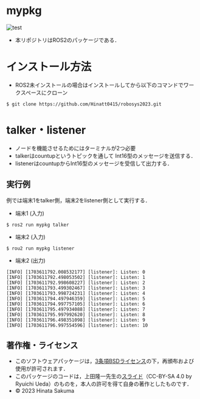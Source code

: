 # mypkg

![test](https://github.com/Hinatt0415/mypkg/actions/workflows/test.yml/badge.svg)

* 本リポジトリはROS2のパッケージである．

# インストール方法
* ROS2未インストールの場合はインストールしてから以下のコマンドでワークスペースにクローン
```
$ git clone https://github.com/Hinatt0415/robosys2023.git   
```

# talker・listener
* ノードを機能させるためにはターミナルが2つ必要
* talkerはcountupというトピックを通して Int16型のメッセージを送信する．
* listenerはcountupからInt16型のメッセージを受信して出力する．

## 実行例
例では端末1をtalker側，端末2をlistener側として実行する．

* 端末1 (入力)
```
$ ros2 run mypkg talker
```

* 端末2 (入力)
```
$ rou2 run mypkg listener
```

* 端末2 (出力)
```
[INFO] [1703611792.008532177] [listener]: Listen: 0
[INFO] [1703611792.498053502] [listener]: Listen: 1
[INFO] [1703611792.998608227] [listener]: Listen: 2
[INFO] [1703611793.499302467] [listener]: Listen: 3
[INFO] [1703611793.998724231] [listener]: Listen: 4
[INFO] [1703611794.497946359] [listener]: Listen: 5
[INFO] [1703611794.997757105] [listener]: Listen: 6
[INFO] [1703611795.497934088] [listener]: Listen: 7
[INFO] [1703611795.997992620] [listener]: Listen: 8
[INFO] [1703611796.498351098] [listener]: Listen: 9
[INFO] [1703611796.997554596] [listener]: Listen: 10
```

## 著作権・ライセンス
* このソフトウェアパッケージは，[3条項BSDライセンス](https://opensource.org/license/bsd-3-clause/)の下，再頒布および使用が許可されます．
* このパッケージのコードは，上田隆一先生の[スライド](https://github.com/ryuichiueda/my_slides/tree/master/robosys_2022)（CC-BY-SA 4.0 by Ryuichi Ueda）のものを，本人の許可を得て自身の著作としたものです．
* © 2023 Hinata Sakuma
